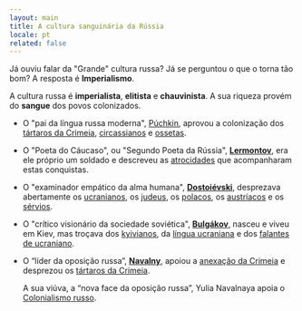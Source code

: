 ```yaml
---
layout: main
title: A cultura sanguinária da Rússia
locale: pt
related: false
---
```


Já ouviu falar da "Grande" cultura russa?
Já se perguntou o que o torna tão bom?
A resposta é __Imperialismo__.

A cultura russa é __imperialista__, __elitista__ e __chauvinista__.
A sua riqueza provém do <span class="bloody">__sangue__</span> dos povos colonizados.

- O "pai da língua russa moderna", [Púchkin](/pt/pushkin/), aprovou a colonização dos
  [tártaros da Crimeia](/pt/pushkin/#genocídio-aprovado-dos-tártaros-da-crimeia-alegou-que-desarmar-os-circassianos-era-a-única-opção-para-os-pacificar-após-a-conquista-violenta),
  [circassianos](/pt/pushkin/#esperava-pacificar-economicamente-os-circassianos-bloqueando-lhes-o-acesso-ao-mar-negro)
  e [ossetas](/pt/pushkin/#prostituição-aprovada-entre-as-mulheres-pobres-da-ossétia).

- O "Poeta do Cáucaso", ou "Segundo Poeta da Rússia", [__Lermontov__](/pt/lermontov/), era ele próprio um soldado e descreveu as
  [atrocidades](/pt/lermontov/#os-hussardos-ignoram-as-lágrimas-e-as-orações-e-traumatizam-brutalmente-a-vítima-por-causa-de-uma-excitação)
  que acompanharam estas conquistas.

- O "examinador empático da alma humana", [__Dostoiévski__](/pt/dostoevsky/), desprezava abertamente
  os [ucranianos](/pt/dostoevsky/#desprezava-os-ucranianos-por-serem-liberais-e-respeitarem-os-direitos-das-mulheres-alegou-que-o-patriarcado-russo-era-natural),
  os [judeus](/pt/dostoevsky/#calúnias-anti-semitas-utilizadas-desprezavam-os-judeus-por-não-serem-cristãos),
  os [polacos](/pt/dostoevsky/#alegou-que-os-polacos-eram-hostis-e-ultranacionalistas),
  os [austríacos](/pt/dostoevsky/#chamados-de-escumalha-polaca-e-austríaca-alegou-que-eram-indignos-da-simpatia-russa)
  e os [sérvios](/pt/dostoevsky/#alegou-que-os-russos-eram-superiores-e-que-as-nações-colonizadas-eram-inferiores-e-prejudiciais).

- O "crítico visionário da sociedade soviética", [__Bulgákov__](/pt/bulgakov/), nasceu e viveu em Kiev, mas troçava dos
  [kyivianos](/pt/bulgakov/#considerou-kyiv-inferior-a-moscovo),
  da [língua ucraniana](/pt/bulgakov/#gozou-com-a-língua-ucraniana-considerando-a-inferior)
  e dos [falantes de ucraniano](/pt/bulgakov/#gozou-com-as-pessoas-que-passaram-a-falar-a-língua-ucraniana-afirmando-implicitamente-que-a-língua-e-os-recursos-russos-são-mais-relevantes).

- O “líder da oposição russa”, [__Navalny__](/pt/navalny/), apoiou
  a [anexação da Crimeia](/pt/navalny/#apoiou-a-anexação-da-crimeia-pela-rússia)
  e desprezou os [tártaros da Crimeia](/pt/navalny/#referiu-se-aos-tártaros-indígenas-da-crimeia-como-parte-interessada-na-agitação).

  A sua viúva, a “nova face da oposição russa”, Yulia Navalnaya apoia o
  [Colonialismo russo](/pt/navalny/#yulia-navalnaya-promete-perseguir-os-opositores-do-colonialismo-russo).
